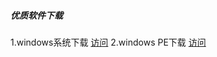 ##### 优质软件下载

1.windows系统下载 [访问](https://github.com/netlinkbuilder/storedownload/blob/cab55e8e7d0941771a9119d7479860891d0229f0/windows%E7%B3%BB%E7%BB%9F.md) 
2.windows PE下载 [访问](https://github.com/netlinkbuilder/storedownload/blob/5342aafc599f27b6e40f27539176189e16bc35d3/windowsPE.md)
